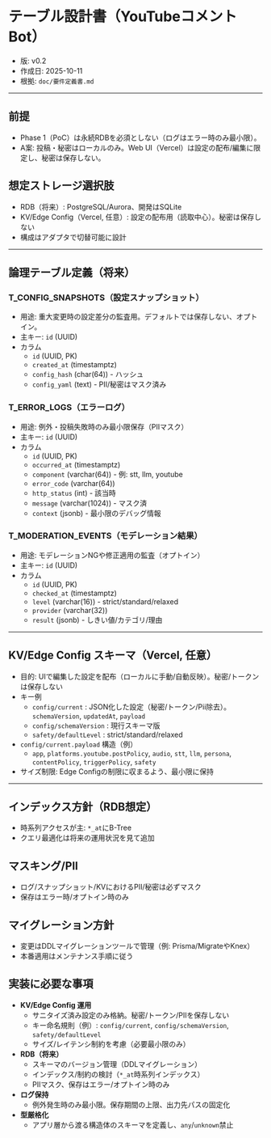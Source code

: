 # テーブル設計書（YouTubeコメントBot）

- 版: v0.2
- 作成日: 2025-10-11
- 根拠: `doc/要件定義書.md`

---

## 前提
- Phase 1（PoC）は永続RDBを必須としない（ログはエラー時のみ最小限）。
- A案: 投稿・秘密はローカルのみ。Web UI（Vercel）は設定の配布/編集に限定し、秘密は保存しない。

## 想定ストレージ選択肢
- RDB（将来）: PostgreSQL/Aurora、開発はSQLite
- KV/Edge Config（Vercel, 任意）: 設定の配布用（読取中心）。秘密は保存しない
- 構成はアダプタで切替可能に設計

---

## 論理テーブル定義（将来）

### T_CONFIG_SNAPSHOTS（設定スナップショット）
- 用途: 重大変更時の設定差分の監査用。デフォルトでは保存しない、オプトイン。
- 主キー: `id` (UUID)
- カラム
  - `id` (UUID, PK)
  - `created_at` (timestamptz)
  - `config_hash` (char(64)) - ハッシュ
  - `config_yaml` (text) - PII/秘密はマスク済み

### T_ERROR_LOGS（エラーログ）
- 用途: 例外・投稿失敗時のみ最小限保存（PIIマスク）
- 主キー: `id` (UUID)
- カラム
  - `id` (UUID, PK)
  - `occurred_at` (timestamptz)
  - `component` (varchar(64)) - 例: stt, llm, youtube
  - `error_code` (varchar(64))
  - `http_status` (int) - 該当時
  - `message` (varchar(1024)) - マスク済
  - `context` (jsonb) - 最小限のデバッグ情報

### T_MODERATION_EVENTS（モデレーション結果）
- 用途: モデレーションNGや修正適用の監査（オプトイン）
- 主キー: `id` (UUID)
- カラム
  - `id` (UUID, PK)
  - `checked_at` (timestamptz)
  - `level` (varchar(16)) - strict/standard/relaxed
  - `provider` (varchar(32))
  - `result` (jsonb) - しきい値/カテゴリ/理由

---

## KV/Edge Config スキーマ（Vercel, 任意）
- 目的: UIで編集した設定を配布（ローカルに手動/自動反映）。秘密/トークンは保存しない
- キー例
  - `config/current` : JSON化した設定（秘密/トークン/Pii除去）。`schemaVersion`, `updatedAt`, `payload`
  - `config/schemaVersion` : 現行スキーマ版
  - `safety/defaultLevel` : strict/standard/relaxed
- `config/current.payload` 構造（例）
  - `app`, `platforms.youtube.postPolicy`, `audio`, `stt`, `llm`, `persona`, `contentPolicy`, `triggerPolicy`, `safety`
- サイズ制限: Edge Configの制限に収まるよう、最小限に保持

---

## インデックス方針（RDB想定）
- 時系列アクセスが主: `*_at`にB-Tree
- クエリ最適化は将来の運用状況を見て追加

## マスキング/PII
- ログ/スナップショット/KVにおけるPII/秘密は必ずマスク
- 保存はエラー時/オプトイン時のみ

## マイグレーション方針
- 変更はDDLマイグレーションツールで管理（例: Prisma/MigrateやKnex）
- 本番適用はメンテナンス手順に従う

## 実装に必要な事項
- **KV/Edge Config 運用**
  - サニタイズ済み設定のみ格納。秘密/トークン/PIIを保存しない
  - キー命名規則（例）: `config/current`, `config/schemaVersion`, `safety/defaultLevel`
  - サイズ/レイテンシ制約を考慮（必要最小限のみ）
- **RDB（将来）**
  - スキーマのバージョン管理（DDLマイグレーション）
  - インデックス/制約の検討（`*_at`時系列インデックス）
  - PIIマスク、保存はエラー/オプトイン時のみ
- **ログ保持**
  - 例外発生時のみ最小限。保存期間の上限、出力先パスの固定化
- **型厳格化**
  - アプリ層から渡る構造体のスキーマを定義し、`any`/`unknown`禁止
